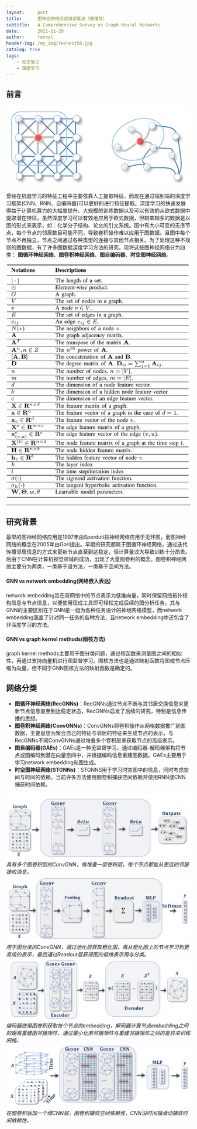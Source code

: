 ```yaml
---
layout:     post
title:      图神经网络综述阅读笔记（慢慢写）
subtitle:   A Comprehensive Survey on Graph Neural Networks
date:       2021-11-20
author:     fennel
header-img: /my_img/resnest50.jpg
catalog: true
tags:
    - 论文笔记
    - 深度学习
---
```


## 前言

![GNNcomp1](/my_img/GNNcomp1.png)

曾经在机器学习的特征工程中主要依靠人工提取特征，而现在通过端到端的深度学习框架(CNN、RNN、自编码器)可以更好的进行特征提取。深度学习的快速发展得益于计算机算力的大幅度提升、大规模的训练数据以及可以有效的从欧式数据中提取潜在特征。虽然深度学习可以有效地应用于欧式数据，但越来越多的数据是以图的形式来表示，如：化学分子结构、论文的引文系统。图中有大小可变的无序节点，每个节点的邻居数目可能不同，导致卷积操作难以应用于图数据。且图中每个节点不再独立，节点之间通过各种类型的连接与其他节点相关。为了处理这种不规则的图数据，有了许多图数据深度学习方法的研究。现将这些图神经网络分为四类：
**图循环神经网络**、**图卷积神经网络**、**图自编码器**、**时空图神经网络**。<br>

![GNNcomt1](/my_img/GNNcomt1.png)

---

## 研究背景

最早的图神经网络应用是1997年由Sperduti将神经网络应用于无环图，而图神经网络的概念在2005年由Gori提出。早期的研究都属于图循环神经网络，通过迭代传播邻居信息的方式来更新节点直至到达稳定，但计算量过大导致训练十分昂贵。后由于CNN在计算机视觉领域的成功，出现了大量图卷积的概念。图卷积神经网络主要分为两类，一类基于谱方法，一类基于空间方法。

#### GNN vs network embedding(网络嵌入表达)

network embedding旨在将网络中的节点表示为低维向量，同时保留网络拓扑结构信息与节点信息，以便使用现成工具即可轻松完成后续的图分析任务。其与GNN的主要区别在于GNN是一组为各种任务设计的神经网络模型，而network embedding涵盖了针对同一任务的各种方法，且network embedding中还包含了非深度学习的方法。

#### GNN vs graph kernel methods(图核方法)

graph kernel methods主要用于图分类问题，通过核函数来测量图之间的相似性，再通过支持向量机进行图监督学习。图核方法也是通过映射函数将图或节点压缩为向量，但不同于GNN图核方法的映射函数是确定的。

## 网络分类

- **图循环神经网络(RecGNNs)**：RecGNNs通过节点不断与其邻居交换信息来更新节点信息直至到达稳定状态，RecGNNs启发了后续的研究，特别是信息传播的思想。
- **图卷积神经网络(ConvGNNs)**：ConvGNNs将卷积操作从网格数据推广到图数据，主要思想为聚合自己的特征与邻居的特征来生成节点的表示。与RecGNNs不同ConvGNNs通过堆叠多个卷积层来获取节点的高级表示。
- **图自编码器(GAEs)**：GAEs是一种无监督学习，通过编码器-解码器架构将节点或图编码到潜在向量空间中，并根据编码信息重建图数据。GAEs主要用于学习network embedding和图生成。
- **时空图神经网络(STGNNs)**：STGNNS用于学习时空图中的信息，同时考虑空间与时间的依赖。当前许多方法使用图卷积捕获空间依赖并使用RNN或CNN捕获时间依赖。

![GNNcomp2](/my_img/GNNcomp2.png)
*具有多个图卷积层的ConvGNN，每堆叠一层卷积层，每个节点都能从更远的邻居接收消息。*
![GNNcomp3](/my_img/GNNcomp3.png)
*用于图分类的ConvGNN，通过池化层获取粗化图，再从粗化图上的节点学习到更高级的表示，最后通过Readout层获得图的低维表示用与分类。*
![GNNcomp4](/my_img/GNNcomp4.png)
*编码器使用图卷积获取每个节点的embedding，解码器计算节点embedding之间的距离重建图邻接矩阵，通过最小化原邻接矩阵与重建邻接矩阵之间的差异来训练网络。*
![GNNcomp5](/my_img/GNNcomp5.png)
*在图卷积后加一个维CNN层，图卷积捕获空间依赖性，CNN沿时间轴滑动捕获时间依赖性。*
